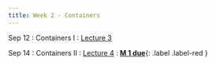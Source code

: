 ```yaml
---
title: Week 2 - Containers
---
```


Sep 12
: Containers I
  : [Lecture 3](../assets/lectures/lecture3/02_containers_part1.pdf)

Sep 14
: Containers II
  : [Lecture 4](../assets/lectures/lecture3/02_containers_part2.pdf)
: [**M 1 due**](https://harvard-iacs.github.io/2023-AC215/milestone1/){: .label .label-red }
